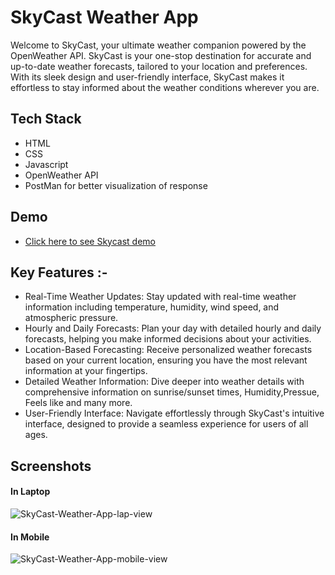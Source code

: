 # SkyCast Weather App

Welcome to SkyCast, your ultimate weather companion powered by the OpenWeather API. SkyCast is your one-stop destination for accurate and up-to-date weather forecasts, tailored to your location and preferences. With its sleek design and user-friendly interface, SkyCast makes it effortless to stay informed about the weather conditions wherever you are.

## Tech Stack
<ul>
  <li>HTML</li>
  <li>CSS</li>
  <li>Javascript</li>
  <li>OpenWeather API</li>
  <li>PostMan for better visualization of response</li>
</ul>

## Demo
<ul>
  <li><a href="https://www.linkedin.com/feed/update/urn:li:activity:7180893786229587968/">Click here to see Skycast demo</a></li>
</ul>

## Key Features :-
<ul>
  <li>Real-Time Weather Updates: Stay updated with real-time weather information including temperature, humidity, wind speed, and atmospheric pressure.</li>
  
  <li>Hourly and Daily Forecasts: Plan your day with detailed hourly and daily forecasts, helping you make informed decisions about your activities.</li>
  
  <li>Location-Based Forecasting: Receive personalized weather forecasts based on your current location, ensuring you have the most relevant information at your fingertips.</li>
  <li>Detailed Weather Information:  Dive deeper into weather details with comprehensive information on sunrise/sunset times, Humidity,Pressue, Feels like and many more.</li>
  <li>
    User-Friendly Interface: Navigate effortlessly through SkyCast's intuitive interface, designed to provide a seamless experience for users of all ages.
  </li>
</ul>

## Screenshots
#### In Laptop
![SkyCast-Weather-App-lap-view](https://github.com/InfiniteCoderX/SkyCast_Weather_App/assets/143732488/8ae16a91-8ca3-44fe-895d-ddc306ca19a9)

#### In Mobile

![SkyCast-Weather-App-mobile-view](https://github.com/InfiniteCoderX/SkyCast_Weather_App/assets/143732488/e8b815e3-0651-4488-807f-ddc9e2a2d4e3)

